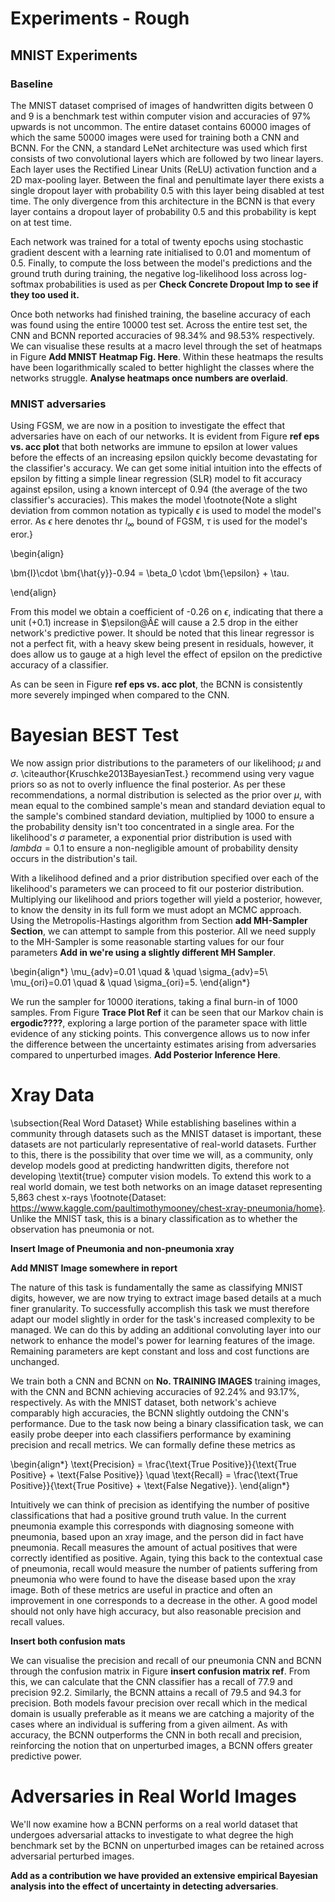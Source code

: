 # Experiments - Rough
## MNIST Experiments
### Baseline
The MNIST dataset comprised of images of handwritten digits between 0 and 9 is a benchmark test within computer vision and accuracies of 97\% upwards is not uncommon. The entire dataset contains 60000 images of which the same 50000 images were used for training both a CNN and BCNN. For the CNN, a standard LeNet architecture was used which first consists of two convolutional layers which are followed by two linear layers. Each layer uses the Rectified Linear Units (ReLU) activation function and a 2D max-pooling layer. Between the final and penultimate layer there exists a single dropout layer with probability 0.5 with this layer being disabled at test time. The only divergence from this architecture in the BCNN is that every layer contains a dropout layer of probability 0.5 and this probability is kept on at test time.

Each network was trained for a total of twenty epochs using stochastic gradient descent with a learning rate initialised to 0.01 and momentum of 0.5. Finally, to compute the loss between the model's predictions and the ground truth during training, the negative log-likelihood loss across log-softmax probabilities is used as per __Check Concrete Dropout Imp to see if they too used it.__

Once both networks had finished training, the baseline accuracy of each was found using the entire 10000 test set. Across the entire test set, the CNN and BCNN reported accuracies of 98.34\% and 98.53\% respectively. We can visualise these results at a macro level through the set of heatmaps in Figure __Add MNIST Heatmap Fig. Here__. Within these heatmaps the results have been logarithmically scaled to better highlight the classes where the networks struggle. __Analyse heatmaps once numbers are overlaid__.

### MNIST adversaries
Using FGSM, we are now in a position to investigate the effect that adversaries have on each of our networks. It is evident from Figure __ref eps vs. acc plot__ that both networks are immune to epsilon at lower values before the effects of an increasing epsilon quickly become devastating for the classifier's accuracy. We can get some initial intuition into the effects of epsilon by fitting a simple linear regression (SLR) model to fit accuracy against epsilon, using a known intercept of 0.94 (the average of the two classifier's accuracies). This makes the model \footnote{Note a slight deviation from common notation as typically $\epsilon$ is used to model the model's error. As $\epsilon$ here denotes thr $l_{\infty}$ bound of FGSM, $\tau$ is used for the model's eror.}

\begin{align}

\bm{I}\cdot \bm{\hat{y}}-0.94 = \beta_0 \cdot \bm{\epsilon} + \tau.

\end{align}

From this model we obtain a coefficient of -0.26 on $\epsilon$, indicating that there a unit (+0.1) increase in $\epsilon@Â£ will cause a 2.5 drop in the either network's predictive power. It should be noted that this linear regressor is not a perfect fit, with a heavy skew being present in residuals, however, it does allow us to gauge at a high level the effect of epsilon on the predictive accuracy of a classifier.

As can be seen in Figure __ref eps vs. acc plot__, the BCNN is consistently more severely impinged when compared to the CNN.

# Bayesian BEST Test
We now assign prior distributions to the parameters of our likelihood; $\mu$ and $\sigma$. \citeauthor{Kruschke2013BayesianTest.} recommend using very vague priors so as not to overly influence the final posterior. As per these recommendations, a normal distribution is selected as the prior over $\mu$, with mean equal to the combined sample's mean and standard deviation equal to the sample's combined standard deviation, multiplied by 1000 to ensure a the probability density isn't too concentrated in a single area. For the likelihood's $\sigma$ parameter, a exponential prior distribution is used with $lambda=0.1$ to ensure a non-negligible amount of probability density occurs in the distribution's tail.

With a likelihood defined and a prior distribution specified over each of the likelihood's parameters we can proceed to fit our posterior distribution. Multiplying our likelihood and priors together will yield a posterior, however, to know the density in its full form we must adopt an MCMC approach. Using the Metropolis-Hastings algorithm from Section __add MH-Sampler Section__, we can attempt to sample from this posterior. All we need supply to the MH-Sampler is some reasonable starting values for our four parameters __Add in we're using a slightly different MH Sampler__.

\begin{align*}
\mu_{adv}=0.01 \quad & \quad \sigma_{adv}=5\\
\mu_{ori}=0.01 \quad & \quad \sigma_{ori}=5.
\end{align*}


We run the sampler for 10000 iterations, taking a final burn-in of 1000 samples. From Figure __Trace Plot Ref__ it can be seen that our Markov chain is __ergodic????__, exploring a large portion of the parameter space with little evidence of any sticking points. This convergence allows us to now infer the difference between the uncertainty estimates arising from adversaries compared to unperturbed images. __Add Posterior Inference Here__.

# Xray Data
\subsection{Real Word Dataset}
While establishing baselines within a community through datasets such as the MNIST dataset is important, these datasets are not particularly representative of real-world datasets. Further to this, there is the possibility that over time we will, as a community, only develop models good at predicting handwritten digits, therefore not developing \textit{true} computer vision models. To extend this work to a real world domain, we test both networks on an image dataset representing 5,863 chest x-rays \footnote{Dataset: https://www.kaggle.com/paultimothymooney/chest-xray-pneumonia/home}. Unlike the MNIST task, this is a binary classification as to whether the observation has pneumonia or not.

__Insert Image of Pneumonia and non-pneumonia xray__

__Add MNIST Image somewhere in report__

The nature of this task is fundamentally the same as classifying MNIST digits, however, we are now trying to extract image based details at a much finer granularity. To successfully accomplish this task we must therefore adapt our model slightly in order for the task's increased complexity to be managed. We can do this by adding an additional convoluting layer into our network to enhance the model's power for learning features of the image. Remaining parameters are kept constant and loss and cost functions are unchanged.

We train both a CNN and BCNN on __No. TRAINING IMAGES__ training images, with the CNN and BCNN achieving accuracies of 92.24\% and 93.17\%, respectively. As with the MNIST dataset, both network's achieve comparably high accuracies, the BCNN slightly outdoing the CNN's performance. Due to the task now being a binary classification task, we can easily probe deeper into each classifiers performance by examining precision and recall metrics. We can formally define these metrics as

\begin{align*}
\text{Precision} = \frac{\text{True Positive}}{\text{True Positive} + \text{False Positive}} \quad \text{Recall} = \frac{\text{True Positive}}{\text{True Positive} + \text{False Negative}}.
\end{align*}

Intuitively we can think of precision as identifying the number of positive classifications that had a positive ground truth value. In the current pneumonia example this corresponds with diagnosing someone with pneumonia, based upon an xray image, and the person did in fact have pneumonia. Recall measures the amount of actual positives that were correctly identified as positive. Again, tying this back to the contextual case of pneumonia, recall would measure the number of patients suffering from pneumonia who were found to have the disease based upon the xray image. Both of these metrics are useful in practice and often an improvement in one corresponds to a decrease in the other. A good model should not only have high accuracy, but also reasonable precision and recall values.

__Insert both confusion mats__

We can visualise the precision and recall of our pneumonia CNN and BCNN through the confusion matrix in Figure __insert confusion matrix ref__. From this, we can calculate that the CNN classifier has a recall of 77.9 and precision 92.2. Similarly, the BCNN attains a recall of 79.5 and 94.3 for precision. Both models favour precision over recall which in the medical domain is usually preferable as it means we are catching a majority of the cases where an individual is suffering from a given ailment. As with accuracy, the BCNN outperforms the CNN in both recall and precision, reinforcing the notion that on unperturbed images, a BCNN offers greater predictive power.

# Adversaries in Real World Images
We'll now examine how a BCNN performs on a real world dataset that undergoes adversarial attacks to investigate to what degree the high benchmark set by the BCNN on unperturbed images can be retained across adversarial perturbed images.





__Add as a contribution we have provided an extensive empirical Bayesian analysis into the effect of uncertainty in detecting adversaries__.
